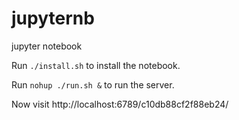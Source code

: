 # jupyternb

jupyter notebook

Run `./install.sh` to install the notebook.

Run `nohup ./run.sh &` to run the server.

Now visit http://localhost:6789/c10db88cf2f88eb24/
